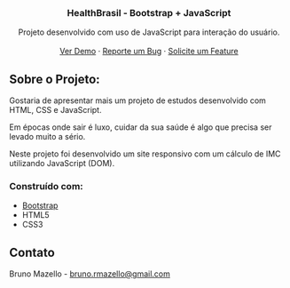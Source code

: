 <div id="top"></div>

<!-- PROJECT LOGO -->
<br />
<div align="center">
<h3 align="center">HealthBrasil - Bootstrap + JavaScript</h3>

  <p align="center">
    Projeto desenvolvido com uso de JavaScript para interação do usuário.
    <br />
    <br />
    <a href="https://brunomazello.github.io/HealthBrasil/">Ver Demo</a>
    ·
    <a href="https://github.com/brunomazello/HealthBrasil/issues">Reporte um Bug</a>
    ·
    <a href="https://github.com/brunomazello/HealthBrasil/issues">Solicite um Feature</a>
  </p>
</div>

<!-- ABOUT THE PROJECT -->
## Sobre o Projeto:

Gostaria de apresentar mais um projeto de estudos desenvolvido com HTML, CSS e JavaScript.

Em épocas onde sair é luxo, cuidar da sua saúde é algo que precisa ser levado muito a sério.

Neste projeto foi desenvolvido um site responsivo com um cálculo de IMC utilizando JavaScript (DOM).


### Construído com:

* [Bootstrap](https://getbootstrap.com)
* HTML5
* CSS3


<!-- CONTACT -->
## Contato

Bruno Mazello - bruno.rmazello@gmail.com


